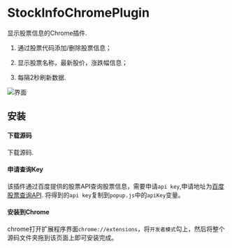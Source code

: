 # StockInfoChromePlugin
显示股票信息的Chrome插件.

1. 通过股票代码添加/删除股票信息；

2. 显示股票名称，最新股价，涨跌幅信息；

3. 每隔2秒刷新数据.

![界面](htt)
## 安装
#### 下载源码
下载源码.
#### 申请查询Key
该插件通过百度提供的股票API查询股票信息，需要申请`api key`,申请地址为[百度股票查询API](http://apistore.baidu.com/apiworks/servicedetail/115.html).
将得到的`api key`复制到`popup.js`中的`apiKey`变量。
#### 安装到Chrome
chrome打开扩展程序界面`chrome://extensions`，将`开发者模式`勾上，然后将整个源码文件夹拖到该页面上即可安装完成。

